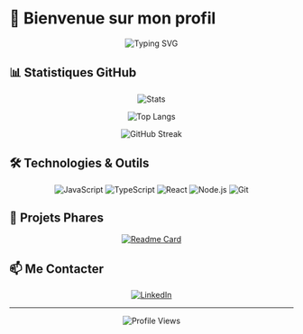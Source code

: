 # 👋 Bienvenue sur mon profil

<div align="center">
  
  ![Typing SVG](https://readme-typing-svg.herokuapp.com?font=Fira+Code&pause=1000&color=F7F7F7&center=true&vCenter=true&width=435&lines=D%C3%A9veloppeur+Passionn%C3%A9;Toujours+en+train+d'apprendre;Innovation+%26+Cr%C3%A9ativit%C3%A9)

</div>

## 📊 Statistiques GitHub

<div align="center">
  
  ![Stats](https://github-readme-stats.vercel.app/api?username=swi-1&count_private=true&theme=radical&hide=stars&show_icons=true)
  
  ![Top Langs](https://github-readme-stats.vercel.app/api/top-langs/?username=swi-1&layout=compact&langs_count=8&theme=radical)
  
  ![GitHub Streak](https://github-readme-streak-stats.herokuapp.com/?user=swi-1&theme=radical)

</div>

## 🛠️ Technologies & Outils

<div align="center">

![JavaScript](https://img.shields.io/badge/-JavaScript-F7DF1E?style=for-the-badge&logo=javascript&logoColor=black)
![TypeScript](https://img.shields.io/badge/-TypeScript-3178C6?style=for-the-badge&logo=typescript&logoColor=white)
![React](https://img.shields.io/badge/-React-61DAFB?style=for-the-badge&logo=react&logoColor=black)
![Node.js](https://img.shields.io/badge/-Node.js-339933?style=for-the-badge&logo=node.js&logoColor=white)
![Git](https://img.shields.io/badge/-Git-F05032?style=for-the-badge&logo=git&logoColor=white)

</div>

## 🌟 Projets Phares

<div align="center">

[![Readme Card](https://github-readme-stats.vercel.app/api/pin/?username=swi-1&repo=swi-1&theme=radical)](https://github.com/swi-1/swi-1)

</div>

## 📫 Me Contacter

<div align="center">

[![LinkedIn](https://img.shields.io/badge/-LinkedIn-0A66C2?style=for-the-badge&logo=linkedin&logoColor=white)](https://www.linkedin.com/in/enzo-de-carvalho-9967a8aa/)

</div>

---

<div align="center">
  
  ![Profile Views](https://komarev.com/ghpvc/?username=swi-1&color=blueviolet&style=for-the-badge)
  
</div>
